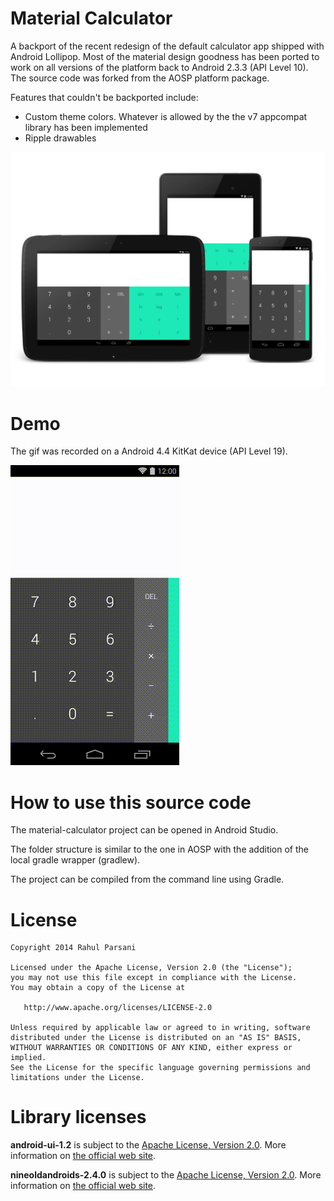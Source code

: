 Material Calculator
===================

A backport of the recent redesign of the default calculator app shipped with Android Lollipop. Most of the material design goodness has been ported to work on all versions of the platform back to Android 2.3.3 (API Level 10). The source code was forked from the AOSP platform package.

Features that couldn't be backported include:

* Custom theme colors. Whatever is allowed by the the v7 appcompat library has been implemented
* Ripple drawables

![Material Calculator](art/hero.png)

Demo
====

The gif was recorded on a Android 4.4 KitKat device (API Level 19).

![](art/hero.gif)

How to use this source code
===========================

The material-calculator project can be opened in Android Studio.

The folder structure is similar to the one in AOSP with the addition of the local gradle wrapper (gradlew). 

The project can be compiled from the command line using Gradle.

License
=======

    Copyright 2014 Rahul Parsani

    Licensed under the Apache License, Version 2.0 (the "License");
    you may not use this file except in compliance with the License.
    You may obtain a copy of the License at

       http://www.apache.org/licenses/LICENSE-2.0

    Unless required by applicable law or agreed to in writing, software
    distributed under the License is distributed on an "AS IS" BASIS,
    WITHOUT WARRANTIES OR CONDITIONS OF ANY KIND, either express or implied.
    See the License for the specific language governing permissions and
    limitations under the License.

Library licenses
================

__android-ui-1.2__ is subject to the [Apache License, Version 2.0][1]. More information on [the official web site][2].

__nineoldandroids-2.4.0__ is subject to the [Apache License, Version 2.0][1]. More information on [the official web site][3].

[1]: http://apache.org/licenses/LICENSE-2.0.html
[2]: https://github.com/markushi/android-ui
[3]: http://nineoldandroids.com